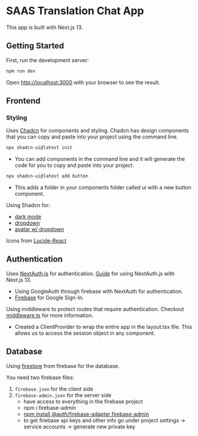 # SAAS Translation Chat App

This app is built with Next.js 13. 

## Getting Started

First, run the development server:

```bash
npm run dev
```

Open [http://localhost:3000](http://localhost:3000) with your browser to see the result.

## Frontend

### Styling 

Uses [Chadcn](https://ui.shadcn.com/docs) for components and styling.
Chadcn has design components that you can copy and paste into your project using the command line. 

```bash
npx shadcn-ui@latest init
```

- You can add components in the command line and it will generate the code for you to copy and paste into your project.

```bash
npx shadcn-ui@latest add button
```

- This adds a folder in your components folder called ui with a new button component.

Using Shadcn for:
- [dark mode](https://ui.shadcn.com/docs/dark-mode)
- [dropdown](https://ui.shadcn.com/docs/components/dropdown-menu)
- [avatar w/ dropdown](https://ui.shadcn.com/docs/components/avatar)

Icons from [Lucide-React](https://lucide.dev/guide/packages/lucide-react)


## Authentication

Uses [NextAuth.js](https://next-auth.js.org/getting-started/example) for authentication.
[Guide](https://next-auth.js.org/configuration/initialization#route-handlers-app) for using NextAuth.js with Next.js 13.

- Using GoogleAuth through firebase with NextAuth for authentication.
- [Firebase](https://firebase.google.com/docs/auth/web/google-signin) for Google Sign-In.

Using middleware to protect routes that require authentication. Checkout [middleware.ts](middleware.ts) for more information.

- Created a ClientProvider to wrap the entire app in the layout.tsx file. This allows us to access the session object in any component.

## Database

Using [firestore]() from firebase for the database.

You need two firebase files:
1. `firebase.json` for the client side
2. `firebase-admin.json` for the server side
    - have access to everything in the firebase project
    - npm i firebase-admin
    - [npm install @auth/firebase-adapter firebase-admin](https://authjs.dev/reference/adapter/firebase?_gl=1*1howmno*_gcl_au*ODQ2Njc2NTMuMTcxMjAyMzU2OC4yODc5OTc0NzEuMTcxMjAyNDA2MC4xNzEyMDI0MDYw)
    - to get firebase api keys and other info go under project settings -> service accounts -> generate new private key
